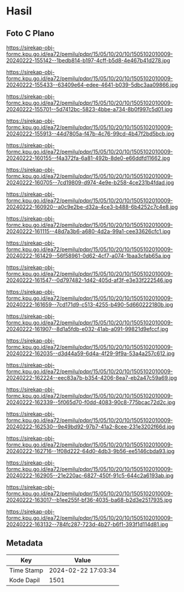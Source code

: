 # Hasil

## Foto C Plano

https://sirekap-obj-formc.kpu.go.id/ea72/pemilu/pdpr/15/05/10/20/10/1505102010009-20240222-155142--1bedb814-b197-4cff-b5d8-4e467b41d278.jpg

https://sirekap-obj-formc.kpu.go.id/ea72/pemilu/pdpr/15/05/10/20/10/1505102010009-20240222-155433--63409e64-edee-4641-b039-5dbc3aa09866.jpg

https://sirekap-obj-formc.kpu.go.id/ea72/pemilu/pdpr/15/05/10/20/10/1505102010009-20240222-155701--5d7412bc-5823-4bbe-a734-8b0f997c5d01.jpg

https://sirekap-obj-formc.kpu.go.id/ea72/pemilu/pdpr/15/05/10/20/10/1505102010009-20240222-155913--44d7805a-f47b-4c76-99cd-4b47f2bd5bcb.jpg

https://sirekap-obj-formc.kpu.go.id/ea72/pemilu/pdpr/15/05/10/20/10/1505102010009-20240222-160155--f4a372fa-6a81-492b-8de0-e66ddfd11662.jpg

https://sirekap-obj-formc.kpu.go.id/ea72/pemilu/pdpr/15/05/10/20/10/1505102010009-20240222-160705--7cd19809-d974-4e9e-b258-4ce231b4fdad.jpg

https://sirekap-obj-formc.kpu.go.id/ea72/pemilu/pdpr/15/05/10/20/10/1505102010009-20240222-160920--a0c9e2be-d32a-4ce3-b488-6b4252c7c4e8.jpg

https://sirekap-obj-formc.kpu.go.id/ea72/pemilu/pdpr/15/05/10/20/10/1505102010009-20240222-161115--48d7a3b6-a680-4d2a-99a1-cee33626cfc1.jpg

https://sirekap-obj-formc.kpu.go.id/ea72/pemilu/pdpr/15/05/10/20/10/1505102010009-20240222-161429--56f58961-0d62-4cf7-a074-1baa3cfab65a.jpg

https://sirekap-obj-formc.kpu.go.id/ea72/pemilu/pdpr/15/05/10/20/10/1505102010009-20240222-161547--0d797482-1d42-405d-af3f-e3e33f222546.jpg

https://sirekap-obj-formc.kpu.go.id/ea72/pemilu/pdpr/15/05/10/20/10/1505102010009-20240222-161659--7cd171d9-c513-4255-b490-5d660222180b.jpg

https://sirekap-obj-formc.kpu.go.id/ea72/pemilu/pdpr/15/05/10/20/10/1505102010009-20240222-161907--8d1a5fdb-e032-41ab-a091-99821d9efccf.jpg

https://sirekap-obj-formc.kpu.go.id/ea72/pemilu/pdpr/15/05/10/20/10/1505102010009-20240222-162035--d3d44a59-6d4a-4f29-9f9a-53a4a257c612.jpg

https://sirekap-obj-formc.kpu.go.id/ea72/pemilu/pdpr/15/05/10/20/10/1505102010009-20240222-162224--eec83a7b-b354-4206-8ea7-eb2a47c59a69.jpg

https://sirekap-obj-formc.kpu.go.id/ea72/pemilu/pdpr/15/05/10/20/10/1505102010009-20240222-162339--5f065d70-f0dd-4083-90c8-775bcac72d2c.jpg

https://sirekap-obj-formc.kpu.go.id/ea72/pemilu/pdpr/15/05/10/20/10/1505102010009-20240222-162530--9e49bd92-97b7-41a2-8cee-231e3202f66d.jpg

https://sirekap-obj-formc.kpu.go.id/ea72/pemilu/pdpr/15/05/10/20/10/1505102010009-20240222-162716--1f08d222-64d0-4db3-9b56-ee5146cbda93.jpg

https://sirekap-obj-formc.kpu.go.id/ea72/pemilu/pdpr/15/05/10/20/10/1505102010009-20240222-162905--21e220ac-6827-450f-91c5-644c2a6193ab.jpg

https://sirekap-obj-formc.kpu.go.id/ea72/pemilu/pdpr/15/05/10/20/10/1505102010009-20240222-163017--b1ee255f-bf36-4035-ba68-b2d3e2517935.jpg

https://sirekap-obj-formc.kpu.go.id/ea72/pemilu/pdpr/15/05/10/20/10/1505102010009-20240222-163132--784fc287-723d-4b27-b6f1-393f1d114d81.jpg


## Metadata

| Key        | Value               |
| ---------- | ------------------- |
| Time Stamp | 2024-02-22 17:03:34 |
| Kode Dapil | 1501                |




